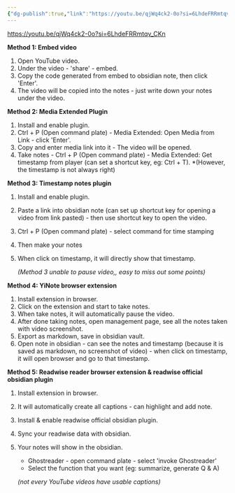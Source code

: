 ```yaml
---
{"dg-publish":true,"link":"https://youtu.be/qjWq4ck2-0o?si=6LhdeFRRmtqv_CKn","tags":["Obsidian"],"permalink":"/Notes/Obsidian - make notes from YouTube videos/","dgPassFrontmatter":true}
---
```


https://youtu.be/qjWq4ck2-0o?si=6LhdeFRRmtqv_CKn

**Method 1: Embed video**
1. Open YouTube video.
2. Under the video - 'share'  - embed.
3. Copy the code generated from embed to obsidian note, then click 'Enter'.
4. The video will be copied into the notes - just write down your notes under the video.

**Method 2: Media Extended Plugin**
1. Install and enable plugin.
2. Ctrl + P (Open command plate) - Media Extended: Open Media from Link - click 'Enter'.
3. Copy and enter media link into it - The video will be opened.
4. Take notes - Ctrl + P (Open command plate) - Media Extended: Get timestamp from player (can set a shortcut key, eg: Ctrl + T).
	*(However, the timestamp is not always right)

**Method 3: Timestamp notes plugin**
1. Install and enable plugin.
2. Paste a link into obsidian note (can set up shortcut key for opening a video from link pasted) - then use shortcut key to open the video.
3. Ctrl + P (Open command plate) - select command for time stamping
4. Then make your notes
5. When click on timestamp, it will directly show that timestamp.

	*(Method 3 unable to pause video,, easy to miss out some points)*

**Method 4: YiNote browser extension**
1. Install extension in browser.
2. Click on the extension and start to take notes.
3. When take notes, it will automatically pause the video.
4. After done taking notes, open management page, see all the notes taken with video screenshot.
5. Export as markdown, save in obsidian vault.
6. Open note in obsidian - can see the notes and timestamp (because it is saved as markdown, no screenshot of video) - when click on timestamp, it will open browser and go to that timestamp.

**Method 5: Readwise reader browser extension & readwise official obsidian plugin**
1. Install extension in browser.
2. It will automatically create all captions - can highlight and add note.
3. Install & enable readwise official obsidian plugin.
4. Sync your readwise data with obsidian.
5. Your notes will show in the obsidian.
	- Ghostreader - open command plate - select 'invoke Ghostreader'
	- Select the function that you want (eg: summarize, generate Q & A)
	
	*(not every YouTube videos have usable captions)*
	